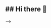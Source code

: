 ## ## Hi there 👋

<!--
**rys73/rys73** is a ✨ _special_ ✨ repository because its `README.md` (this file) appears on your GitHub profile.

Here are some ideas to get you started:

Enchanté, moi c'est Hassan Ighil. Je débute dans le monde de l'informatique depuis 1 semaine et j'apprends très vite les bases et plus encore. Je suis quelqu'un qui apprend rapidement et qui s'adapte très vite au nouvel environnement.



- 🔭 Je suis actuellement sur plusieurs projets comme un site web passionnant de football, et la création d'une application.
- 🌱 Chaque jour qui s'écoule est un jour où j'apprends plus et où je me rapproche de la maîtrise.
- 🤔 Je suis débutant mais je peux convenablement faire les missions comme: 
- A la création d'une landing page simple
- Rendre un site responsive 
- Intégration d'une maquette HTML/CSS
- Corriger du CSS cassé
- Modifier un texte/couleur/bouton
- Créer un footer ou header, et bien d'autres missions...
- 💬 N'hésitez pas à me contacter pour des missions non rémunérées (je suis là pour évoluer).

-->

-->
